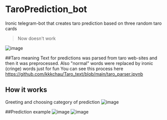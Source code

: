 # TaroPrediction_bot
Ironic telegram-bot that creates taro prediction based on three random taro cards
> Now doesn't work

![image](https://user-images.githubusercontent.com/95302497/212924025-ec499f1d-5afa-4cf0-ab39-048072c2fb48.png)

##Taro meaning
Text for predictions was parsed from taro web-sites and then it was preprocessed. Also "normal" words were replaced by ironic (cringe) words just for fun
You can see this process here https://github.com/kkkchau/Taro_text/blob/main/taro_parser.ipynb

## How it works
Greeting and choosing category of prediction
![image](https://user-images.githubusercontent.com/95302497/212995555-2e376409-fbd8-4ab2-9646-f70d0fde5571.png)

##Prediction example
![image](https://user-images.githubusercontent.com/95302497/212996371-a43d0346-a84b-480f-95e2-2b2cab451d66.png)
![image](https://user-images.githubusercontent.com/95302497/212997206-ad6b2eaf-71b7-46e4-98e8-df6d8fbb64e6.png)


